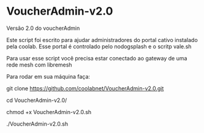 # VoucherAdmin-v2.0
Versão 2.0 do voucherAdmin

Este script foi escrito para ajudar administradores do portal cativo instalado pela coolab. Esse portal é controlado pelo nodogsplash e o scritp vale.sh

Para usar esse script você precisa estar conectado ao gateway de uma rede mesh com libremesh

Para rodar em sua máquina faça:

git clone https://github.com/coolabnet/VoucherAdmin-v2.0.git

cd VoucherAdmin-v2.0/

chmod +x VoucherAdmin-v2.0.sh

./VoucherAdmin-v2.0.sh
